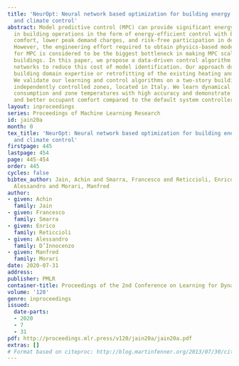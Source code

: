 ```yaml
---
title: 'NeurOpt: Neural network based optimization for building energy management
  and climate control'
abstract: Model predictive control (MPC) can provide significant energy cost savings
  in building operations in the form of energy-efficient control with better occupant
  comfort, lower peak demand charges, and risk-free participation in demand response.
  However, the engineering effort required to obtain physics-based models of buildings
  for MPC is considered to be the biggest bottleneck in making MPC scalable to real
  buildings. In this paper, we propose a data-driven control algorithm based on neural
  networks to reduce this cost of model identification. Our approach does not require
  building domain expertise or retrofitting of the existing heating and cooling systems.
  We validate our learning and control algorithms on a two-story building with 10
  independently controlled zones, located in Italy. We learn dynamical models of energy
  consumption and zone temperatures with high accuracy and demonstrate energy savings
  and better occupant comfort compared to the default system controller.
layout: inproceedings
series: Proceedings of Machine Learning Research
id: jain20a
month: 0
tex_title: 'NeurOpt: Neural network based optimization for building energy management
  and climate control'
firstpage: 445
lastpage: 454
page: 445-454
order: 445
cycles: false
bibtex_author: Jain, Achin and Smarra, Francesco and Reticcioli, Enrico and D'Innocenzo,
  Alessandro and Morari, Manfred
author:
- given: Achin
  family: Jain
- given: Francesco
  family: Smarra
- given: Enrico
  family: Reticcioli
- given: Alessandro
  family: D’Innocenzo
- given: Manfred
  family: Morari
date: 2020-07-31
address: 
publisher: PMLR
container-title: Proceedings of the 2nd Conference on Learning for Dynamics and Control
volume: '120'
genre: inproceedings
issued:
  date-parts:
  - 2020
  - 7
  - 31
pdf: http://proceedings.mlr.press/v120/jain20a/jain20a.pdf
extras: []
# Format based on citeproc: http://blog.martinfenner.org/2013/07/30/citeproc-yaml-for-bibliographies/
---
```

